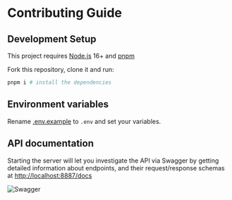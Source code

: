 # Contributing Guide

## Development Setup

This project requires [Node.js](https://nodejs.org/en/download/current/) 16+ and [pnpm](https://pnpm.io/)

Fork this repository, clone it and run:

```bash
pnpm i # install the dependencies
```

## Environment variables

Rename [.env.example](/.env.example) to `.env` and set your variables.

## API documentation

Starting the server will let you investigate the API via Swagger by getting detailed information about endpoints, and their request/response schemas at [http://localhost:8887/docs](http://localhost:8887/docs)

![Swagger](https://i.imgur.com/pPxuhW9.png)
